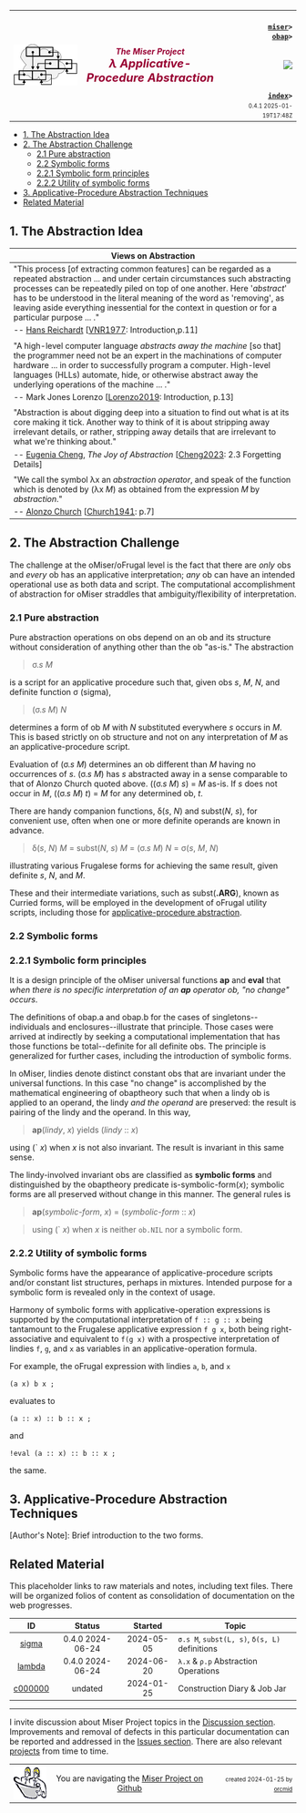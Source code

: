 <!-- index.md 0.4.1                 UTF-8                         2025-01-19
     ----1----|----2----|----3----|----4----|----5----|----6----|----7----|--*
     source <https://github.com/orcmid/miser/blob/master/docs/lambda/index.md>
     publication <https://orcmid.github.io/miser/lambda/>
     -->
<table border="0" width="100%">
  <tr>
    <td width="25%" align="left" height="6">
       <a href="../" title="The Miser Project on GitHub">
       <img src="../images/misertheory-logo.png" /></a>
    </td>
       <td width="48%" height="6"><p align="center"><font color="#990033"><strong>
	<i>The Miser Project</i><br />
    <i><big><big>λ Applicative-Procedure Abstraction</big></big></i></strong></font></p>
    </td>
    <td width="27%" height="6" valign="middle" align="right">
      <b><code>
	  <a href="../" target="_top">miser</a>&gt;
      <a href="./" target="_top">obap</a>&gt;
      </code></b>
      <br /><br />
      <a href="https://clustrmaps.com/site/1bw9w" title="Visit tracker">
            <img src="//www.clustrmaps.com/map_v2.png?d=3-2eQV4fOuelVHp_YtztZ0hl9Uj4ei9zLKw_nRgCgyM&cl=ffffff" />
      </a>
      <br /><br />
      <b><code>
         <a href="index.html" target="_top">index</a>&gt;</code></b>
      <br />
      <small><small>
        0.4.1 2025-01-19T17:48Z<!-- MAINTAIN THIS MANUALLY -->
      </small></small>
      </td>
  </tr>
</table>

- [1. The Abstraction Idea](#1-the-abstraction-idea)
- [2. The Abstraction Challenge](#2-the-abstraction-challenge)
  - [2.1 Pure abstraction](#21-pure-abstraction)
  - [2.2 Symbolic forms](#22-symbolic-forms)
  - [2.2.1 Symbolic form principles](#221-symbolic-form-principles)
  - [2.2.2 Utility of symbolic forms](#222-utility-of-symbolic-forms)
- [3. Applicative-Procedure Abstraction Techniques](#3-applicative-procedure-abstraction-techniques)
- [Related Material](#related-material)

## 1. The Abstraction Idea

| Views on Abstraction |
| --- |
| "This process \[of extracting common features\] can be regarded as a repeated abstraction ... and under certain circumstances such abstracting processes can be repeatedly piled on top of one another.  Here '_abstract_' has to be understood in the literal meaning of the word as 'removing', as leaving aside everything inessential for the context in question or for a particular purpose ... ." |
| -- [Hans Reichardt](https://mathshistory.st-andrews.ac.uk/Biographies/Reichardt/) \[[VNR1977](https://orcmid.github.io/bib/authors.htm#VNR1977): Introduction,p.11\] |
|  |
| "A high-level computer language _abstracts away the machine_ \[so that\] the programmer need not be an expert in the machinations of computer hardware ... in order to successfully program a computer.  High-level languages (HLLs) automate, hide, or otherwise abstract away the underlying operations of the machine ... ." |
| -- Mark Jones Lorenzo \[[Lorenzo2019](https://orcmid.github.io/bib/progsys.htm#Lorenzo2019): Introduction, p.13\] |
|  |
| "Abstraction is about digging deep into a situation to find out what is at its core making it tick.  Another way to think of it is about stripping away irrelevant details, or rather, stripping away details that are irrelevant to what we're thinking about." |
| -- [Eugenia Cheng](https://en.wikipedia.org/wiki/Eugenia_Cheng), _The Joy of Abstraction_ \[[Cheng2023](https://orcmid.github.io/bib/math.htm#Cheng2023): 2.3 Forgetting Details\] |
|  |
| "We call the symbol λx an _abstraction operator_, and speak of the function which is denoted by (λx _M_) as obtained from the expression _M_ by _abstraction_." |
| -- [Alonzo Church](https://en.wikipedia.org/wiki/Alonzo_Church) \[[Church1941](https://orcmid.github.io/bib/logic.htm#Church1941): p.7\] |

## 2. The Abstraction Challenge

The challenge at the oMiser/oFrugal level is the fact that there are _only_
obs and _every_ ob has an applicative interpretation; _any_ ob can have an
intended operational use as both data and script.  The computational
accomplishment of abstraction for oMiser straddles that ambiguity/flexibility
of interpretation.

### 2.1 Pure abstraction

Pure abstraction operations on obs depend on an ob and its structure without
consideration of anything other than the ob "as-is."  The abstraction

> σ.*s* *M*

is a script for an applicative procedure such that, given obs *s*, *M*, *N*,
and definite function σ (sigma),

> (σ.*s* *M*) *N*

determines a form of ob *M* with *N* substituted everywhere *s* occurs in *M*.
This is based strictly on ob structure and not on any interpretation of *M*
as an applicative-procedure script.

Evaluation of (σ.*s* *M*) determines an ob different than *M* having no
occurrences of *s*.  (σ.*s* *M*) has *s* abstracted away in a sense comparable
to that of Alonzo Church quoted above.  ((σ.*s* *M*) *s*) = *M* as-is. If *s*
does not occur in *M*, ((σ.*s* *M*) *t*) = *M* for any determined ob, *t*.

There are handy companion functions, δ(*s*, *N*) and subst(*N*, *s*), for
convenient use, often when one or more definite operands are known
in advance.

> δ(*s*, *N*) *M* = subst(*N*, *s*) *M* = (σ.*s* *M*) *N* = σ(*s*, *M*, *N*)

illustrating various Frugalese forms for achieving the same result, given
definite *s*, *N*, and *M*.

These and their intermediate variations, such as subst(**.ARG**), known as
Curried forms, will be employed in the development of oFrugal utility scripts,
including those for
[applicative-procedure abstraction](#3-applicative-procedure-abstraction-techniques).

### 2.2 Symbolic forms

### 2.2.1 Symbolic form principles

It is a design principle of the oMiser universal functions **ap** and
**eval** that *when there is no specific interpretation of an **ap** operator
ob, "no change" occurs*.

The definitions of obap.a and obap.b for the cases of singletons--individuals
and enclosures--illustrate that principle.  Those cases were arrived at
indirectly by seeking a computational implementation that has those functions
be total--definite for all definite obs.  The principle is generalized for
further cases, including the introduction of symbolic forms.

In oMiser, lindies denote distinct constant obs that are invariant under the
universal functions.  In this case "no change" is accomplished by the mathematical engineering of obaptheory such that when a lindy ob is applied to
an operand, the lindy *and the operand* are preserved: the result is pairing
of the lindy and the operand.  In this way,

> **ap**(*lindy*, *x*) yields (*lindy* :: *x*)

using (\` *x*) when *x* is not also invariant. The result is invariant in this
same sense.

The lindy-involved invariant obs are classified as **symbolic forms** and
distinguished by the obaptheory predicate is-symbolic-form(*x*); symbolic
forms are all preserved without change in this manner.  The general rules is

> **ap**(*symbolic-form*, *x*) = (*symbolic-form* :: *x*)

> using (\` *x*) when *x* is neither `ob.NIL` nor a symbolic form.

### 2.2.2 Utility of symbolic forms

Symbolic forms have the appearance of applicative-procedure scripts and/or
constant list structures, perhaps in mixtures.  Intended purpose for a
symbolic form is revealed only in the context of usage.

Harmony of symbolic forms with applicative-operation expressions is supported
by the computational interpretation of `f :: g :: x` being tantamount to the
Frugalese applicative expression `f g x`, both being right-associative and
equivalent to `f(g x)` with a prospective interpretation of lindies `f`, `g`,
and `x` as variables in an applicative-operation formula.

For example, the oFrugal expression with lindies `a`, `b`, and `x`

```ML
(a x) b x ;
```

evaluates to

```ML
(a :: x) :: b :: x ;
```

and

```ML
!eval (a :: x) :: b :: x ;
```

the same.

## 3. Applicative-Procedure Abstraction Techniques

\[Author's Note\]: Brief introduction to the two forms.

## Related Material

This placeholder links to raw materials and notes, including text files.
There will be organized folios of content as consolidation of documentation
on the web progresses.

| **ID**                  | **Status** | **Started** | **Topic** |
|   :-:                   |   :-:      |  :-:        |  ---      |
| [sigma](oSigma.txt)    | 0.4.0 2024-06-24 | 2024-05-05 | `σ.s M`, `subst(L, s)`, `δ(s, L)` definitions |
| [lambda](oLambda.txt)   | 0.4.0 2024-06-24 | 2024-06-20 | `λ.x` & `ρ.p` Abstraction Operations |
| [c000000](c000000.htm)  | undated    | 2024-01-25  | Construction Diary & Job Jar |

----

I invite discussion about Miser Project topics in the
[Discussion section](https://github.com/orcmid/miser/discussions).
Improvements and removal of defects in this particular documentation can be
reported and addressed in the
[Issues section](https://github.com/orcmid/miser/issues).  There are also
relevant [projects](https://github.com/orcmid/miser/projects?type=classic)
from time to time.

<table border="0" cellspacing="3" width="100%">
  <tr>
    <td width="14%">
	<a href="index.htm" target="_top">
       <img border="0" src="../images/hardhat-thumb.gif" alt="Hard Hat Area"
            align="left" width="80" height="57">
       </a>
    </td>
    <td width="54%" valign="middle" align="center">
      You are navigating the <a href="../">Miser Project on Github</a></td>
    <td width="30%">
      <p align="right"><font size="-2">created 2024-01-25 by
         <a target="_top" href="../../orcmid">orcmid</a> </font></p>
    </td>
  </tr>
</table>
<!--

  0.4.1  2025-01-19T17:48Z Checking changes with small touch-ups
  0.4.0  2025-01-18T22:42Z 2 Refactoring of symbolic form introduction
  0.3.12 2025-01-15T17:23Z 2.1 touch-up with reference to section 3
  0.3.11 2025-01-14T23:12Z 2.2.1 mathematical tyhpography refined
  0.3.10 2025-01-13T19:47Z Complete mathematical forms in 2.2.1
  0.3.9  2025-01-13T18:10Z Change 2.2.1 to mathematical form for variables
  0.3.8  2024-12-23T18:09Z Develop Table of Content
  0.3.7  2024-12-22T17:41Z Tie in obaptheory.txt symbolic form treatment
  0.3.6  2024-12-21T22:25Z You are trapped in a twisty symbolic form with
                           intrpretations all the same
  0.3.5  2024-12-21T17:51Z Enough fussing with Symbolic Form for now
  0.3.4  2024-12-18T22:53Z Still struggling with Symbolic Form motivation
  0.3.3  2024-12-15T23:29Z Smooth 2.2 more
  0.3.2  2024-11-28T17:39Z Touch up 2.1 a bit more
  0.3.1  2024-10-28T19:47Z Touch up 2.2
  0.3.0  2024-10-28T18:04Z Complete 2.2 on Symbolic Forms
  0.2.13 2024-09-03T15:42Z Cleanup 2.1
  0.2.12 2024-08-31T23:13Z Continue on 2.2 Symbolic Expressions
  0.2.11 2024-08-29T18:33Z Expand 2.1 on Pure Abstractions
  0.2.10 2024-08-19T19:46Z Backup of intermediate draft on abstraction
  0.2.9  2024-08-08T18:05Z Introduce maebe and start normalizing abstraction
         notation
  0.2.8  2024-07-17T16:11Z Link to Eugenia Cheng Wikipedia
  0.2.7  2024-07-16T17:07Z Add quote from Eugenia Cheng, Joy of Abstracktion
  0.2.6  2024-07-16T16:09Z Add link to Church Wikipedia article
  0.2.5  2024-07-15T00:53Z Fix italic M in Church quotation
  0.2.4  2024-07-14T19:49Z Add Church1941 quotation
  0.2.3  2024-07-13T17:14Z Add Lorenzo2019 quotation
  0.2.2  2024-07-13T15:39Z Repair tabulation for quotations
  0.2.1  2024-07-12T21:11Z Try using a table for quotations layout
  0.2.0  2024-07-12T16:54Z Begin draft text
  0.1.0  2024-07-01T20:08Z oSigma and oLambda introduction
  0.0.0  2024-01-25T17:26Z Placeholder from 0.0.2 obap/index.md boilerplate

               *** end of miser/docs/lambda/index.md ***                  -->
